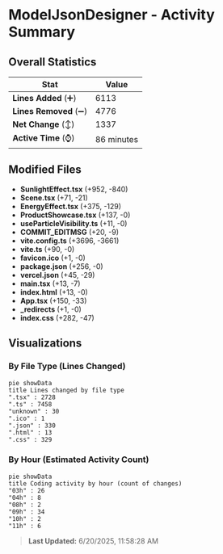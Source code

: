 # ModelJsonDesigner - Activity Summary 

## Overall Statistics

| Stat                   | Value                                                             |
| ---------------------- | ----------------------------------------------------------------- |
| **Lines Added** (➕)   | 6113                                          |
| **Lines Removed** (➖) | 4776                                        |
| **Net Change** (↕)    | 1337                |
| **Active Time** (⌚)   | 86 minutes |


## Modified Files
- **SunlightEffect.tsx** (+952, -840)
- **Scene.tsx** (+71, -21)
- **EnergyEffect.tsx** (+375, -129)
- **ProductShowcase.tsx** (+137, -0)
- **useParticleVisibility.ts** (+11, -0)
- **COMMIT_EDITMSG** (+20, -9)
- **vite.config.ts** (+3696, -3661)
- **vite.ts** (+90, -0)
- **favicon.ico** (+1, -0)
- **package.json** (+256, -0)
- **vercel.json** (+45, -29)
- **main.tsx** (+13, -7)
- **index.html** (+13, -0)
- **App.tsx** (+150, -33)
- **_redirects** (+1, -0)
- **index.css** (+282, -47)

## Visualizations

### By File Type (Lines Changed)

```mermaid
pie showData
title Lines changed by file type
".tsx" : 2728
".ts" : 7458
"unknown" : 30
".ico" : 1
".json" : 330
".html" : 13
".css" : 329
```

### By Hour (Estimated Activity Count)

```mermaid
pie showData
title Coding activity by hour (count of changes)
"03h" : 26
"04h" : 8
"08h" : 2
"09h" : 34
"10h" : 2
"11h" : 6
```


> **Last Updated:** 6/20/2025, 11:58:28 AM